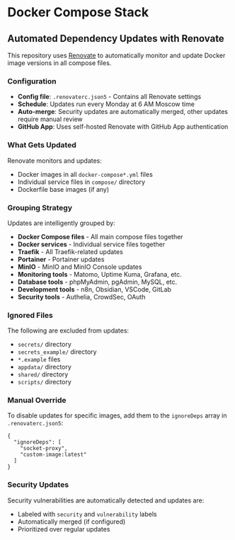 # Docker Compose Stack 

## Automated Dependency Updates with Renovate

This repository uses [Renovate](https://renovatebot.com/) to automatically monitor and update Docker image versions in all compose files.

### Configuration

- **Config file**: `.renovaterc.json5` - Contains all Renovate settings
- **Schedule**: Updates run every Monday at 6 AM Moscow time
- **Auto-merge**: Security updates are automatically merged, other updates require manual review
- **GitHub App**: Uses self-hosted Renovate with GitHub App authentication

### What Gets Updated

Renovate monitors and updates:
- Docker images in all `docker-compose*.yml` files
- Individual service files in `compose/` directory
- Dockerfile base images (if any)

### Grouping Strategy

Updates are intelligently grouped by:
- **Docker Compose files** - All main compose files together
- **Docker services** - Individual service files together
- **Traefik** - All Traefik-related updates
- **Portainer** - Portainer updates
- **MinIO** - MinIO and MinIO Console updates
- **Monitoring tools** - Matomo, Uptime Kuma, Grafana, etc.
- **Database tools** - phpMyAdmin, pgAdmin, MySQL, etc.
- **Development tools** - n8n, Obsidian, VSCode, GitLab
- **Security tools** - Authelia, CrowdSec, OAuth

### Ignored Files

The following are excluded from updates:
- `secrets/` directory
- `secrets_example/` directory
- `*.example` files
- `appdata/` directory
- `shared/` directory
- `scripts/` directory

### Manual Override

To disable updates for specific images, add them to the `ignoreDeps` array in `.renovaterc.json5`:

```json5
{
  "ignoreDeps": [
    "socket-proxy",
    "custom-image:latest"
  ]
}
```

### Security Updates

Security vulnerabilities are automatically detected and updates are:
- Labeled with `security` and `vulnerability` labels
- Automatically merged (if configured)
- Prioritized over regular updates

